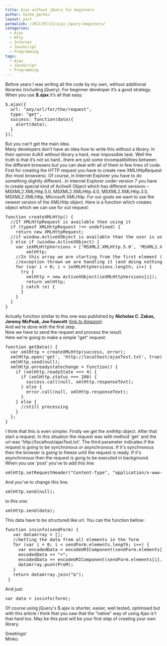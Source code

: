 ```yaml
---
title: Ajax without jQuery for beginners
author: minko_gechev
layout: post
permalink: /2011/07/21/ajax-jquery-beginners/
categories:
  - Ajax
  - Http
  - Internet
  - JavaScript
  - Programming
tags:
  - Ajax
  - JavaScript
  - Programming
---
```

Before years I was writing all the code by my own, without additional libraries (including jQuery). For beginner developer it&#8217;s a good strategy. When you use **$.ajax** it&#8217;s all that easy:

<pre lang="JavaScript">$.ajax({
  url: "any/url/for/the/request",
  type: "get",
  success: function(data){
    alert(data);
  }
});</pre>

But you can&#8217;t get the main idea.  
Many developers don&#8217;t have an idea how to write this without a library. In their opinion AJAX without library a hard, near impossible task. Well the truth is that it&#8217;s not so hard&#8230;there are just some incompatibilities between the different browsers but you can deal with all of them in few lines of code. First for creating the HTTP request you have to create new XMLHttpRequest (for most browsers). Of course, in Internet Explorer you have to do something slightly different&#8230;In Internet Explorer under version 7 you have to create special kind of ActiveX Object which has different versions &#8211; MSXML2.XMLHttp.5.0, MSXML2.XMLHttp.4.0, MSXML2.XMLHttp.3.0, MSXML2.XMLHttp, Microsoft.XMLHttp. For our goals we want to use the newest version of the XMLHttp object. Here is a function which creates object which we can use for out request:

<pre lang="JavaScript">function createXMLHttp() {
  //If XMLHttpRequest is available then using it
  if (typeof XMLHttpRequest !== undefined) {
    return new XMLHttpRequest;
  //if window.ActiveXObject is available than the user is using IE...so we have to create the newest version XMLHttp object
  } else if (window.ActiveXObject) {
    var ieXMLHttpVersions = ['MSXML2.XMLHttp.5.0', 'MSXML2.XMLHttp.4.0', 'MSXML2.XMLHttp.3.0', 'MSXML2.XMLHttp', 'Microsoft.XMLHttp'],
        xmlHttp;
    //In this array we are starting from the first element (newest version) and trying to create it. If there is an
    //exception thrown we are handling it (and doing nothing ^^)
    for (var i = 0; i &lt; ieXMLHttpVersions.length; i++) {
      try {
        xmlHttp = new ActiveXObject(ieXMLHttpVersions[i]);
        return xmlHttp;
      } catch (e) {
      }
    }
  }
}</pre>

Actually function similar to this one was published by **Nicholas C. Zakas, Jeremy McPeak, Joe Fawcett** ([link to Amazon][1]).  
And we're done with the first step.  
Now we have to send the request and process the result.  
Here we're going to make a simple "get" request:

<pre lang="JavaScript">function getData() {
  var xmlHttp = createXMLHttp(success, error);
  xmlHttp.open('get', 'http://localhost/ajaxTest.txt', true);
  xmlHttp.send(null);
  xmlHttp.onreadystatechange = function() {
    if (xmlHttp.readyState === 4) {
      if (xmlHttp.status === 200) {
        success.call(null, xmlHttp.responseText);
      } else {
        error.call(null, xmlHttp.responseText);
      }
    } else {
      //still processing
    }
  };
}</pre>

I think that this is even simpler. Firstly we get the xmlhttp object. After that start a request. In this situation the request was with method 'get' and the url was 'http://localhost/ajaxTest.txt'. The third parameter indicates if the request is going to be synchronous or asynchronous. If it's synchronous then the browser is going to freeze until the request is ready. If it's asynchronous then the request is gong to be executed in background.  
When you use 'post' you've to add this line:

<pre lang="JavaScript">xmlHttp.setRequestHeader("Content-Type", "application/x-www-form-urlencoded");</pre>

And you've to change this line:

<pre lang="JavaScript">xmlHttp.send(null);</pre>

to this one:

<pre>xmlHttp.send(data);</pre>

This data have to be structured like url. You can the function bellow:

<pre lang="JavaScript">function insinfo(sendForm) {
   var dataArray = [];
   //Getting the data from all elements in the form
   for (var i = 0; i &lt; sendForm.elements.length; i++) {
     var encodedData = encodeURIComponent(sendForm.elements[i].name);
     encodedData += "=";
     encodedData += encodeURIComponent(sendForm.elements[i].value);
     dataArray.push(ProM);
   }
   return dataArray.join("&#038;");
 }</pre>

And just:

<pre lang="JavaScript">var data = insinfo(form);</pre>

Of course using jQuery's $.ajax is shorter, easier, well tested, optimised but with this article I think that you saw that the "native" way of using Ajax is't that hard too. May be this post will be your first step of creating your own library.

Greetings!  
Minko.

 [1]: http://www.amazon.com/Professional-Ajax-2nd-Programmer/dp/0470109491 "link to Amazon"